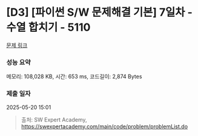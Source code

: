 # [D3] [파이썬 S/W 문제해결 기본] 7일차 - 수열 합치기 - 5110 

[문제 링크](https://swexpertacademy.com/main/code/problem/problemDetail.do?contestProbId=AWTVrO0acGgDFAVT) 

### 성능 요약

메모리: 108,028 KB, 시간: 653 ms, 코드길이: 2,874 Bytes

### 제출 일자

2025-05-20 15:01



> 출처: SW Expert Academy, https://swexpertacademy.com/main/code/problem/problemList.do